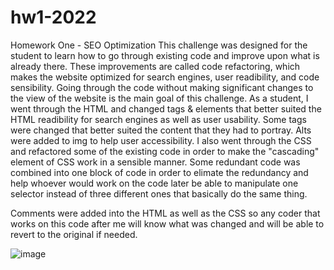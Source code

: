 # hw1-2022
Homework One - SEO Optimization
This challenge was designed for the student to learn how to go through existing code and improve upon what is already there.
These improvements are called code refactoring, which makes the website optimized for search engines, user readibility, and code sensibility.
Going through the code without making significant changes to the view of the website is the main goal of this challenge. 
As a student, I went through the HTML and changed tags & elements that better suited the HTML readibility for search engines as well as user usability. Some tags were changed that better suited the content that they had to portray. Alts were added to img to help user accessibility. 
I also went through the CSS and refactored some of the existing code in order to make the "cascading" element of CSS work in a sensible manner. Some redundant code was combined into one block of code in order to elimate the redundancy and help whoever would work on the code later be able to manipulate one selector instead of three different ones that basically do the same thing.


Comments were added into the HTML as well as the CSS so any coder that works on this code after me will know what was changed and will be able to revert to the original if needed.

![image](https://user-images.githubusercontent.com/68880379/193192157-1eb50089-7a1e-4c11-9a71-b1cf37051074.png)
